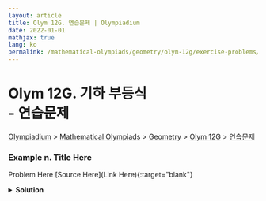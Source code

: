 ```yaml
---
layout: article
title: Olym 12G. 연습문제 | Olympiadium
date: 2022-01-01
mathjax: true
lang: ko
permalink: /mathematical-olympiads/geometry/olym-12g/exercise-problems/
---
```

# Olym 12G. 기하 부등식 <br> <ssup> - 연습문제</ssup>

<a href="{{ site.homeurl }}">Olympiadium</a> > <a href="{{ site.homeurl }}mathematical-olympiads/">Mathematical Olympiads</a> > <a href="{{ site.homeurl }}mathematical-olympiads/geometry/">Geometry</a> > <a href="{{ site.homeurl }}mathematical-olympiads/geometry/olym-12g/">Olym 12G</a> > <a href="{{ site.homeurl }}mathematical-olympiads/geometry/olym-12g/exercise-problems/">연습문제</a>

### Example n. Title Here
<skyblueboard> Problem Here </skyblueboard>
[Source Here](Link Here){:target="blank"}
<pinkborder><details>
<summary><b>Solution</b></summary>
Solution Here. 
</details></pinkborder>

